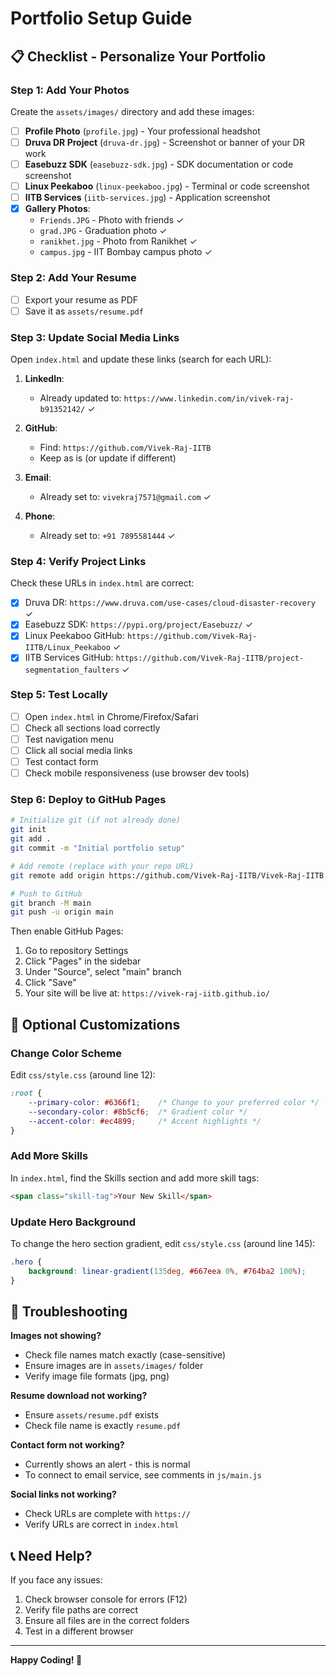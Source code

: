 # Portfolio Setup Guide

## 📋 Checklist - Personalize Your Portfolio

### Step 1: Add Your Photos
Create the `assets/images/` directory and add these images:

- [ ] **Profile Photo** (`profile.jpg`) - Your professional headshot
- [ ] **Druva DR Project** (`druva-dr.jpg`) - Screenshot or banner of your DR work
- [ ] **Easebuzz SDK** (`easebuzz-sdk.jpg`) - SDK documentation or code screenshot
- [ ] **Linux Peekaboo** (`linux-peekaboo.jpg`) - Terminal or code screenshot
- [ ] **IITB Services** (`iitb-services.jpg`) - Application screenshot
- [x] **Gallery Photos**:
  - `Friends.JPG` - Photo with friends ✓
  - `grad.JPG` - Graduation photo ✓
  - `ranikhet.jpg` - Photo from Ranikhet ✓
  - `campus.jpg` - IIT Bombay campus photo ✓

### Step 2: Add Your Resume
- [ ] Export your resume as PDF
- [ ] Save it as `assets/resume.pdf`

### Step 3: Update Social Media Links

Open `index.html` and update these links (search for each URL):

1. **LinkedIn**: 
   - Already updated to: `https://www.linkedin.com/in/vivek-raj-b91352142/` ✓

2. **GitHub**: 
   - Find: `https://github.com/Vivek-Raj-IITB`
   - Keep as is (or update if different)

3. **Email**: 
   - Already set to: `vivekraj7571@gmail.com` ✓

4. **Phone**: 
   - Already set to: `+91 7895581444` ✓

### Step 4: Verify Project Links

Check these URLs in `index.html` are correct:

- [x] Druva DR: `https://www.druva.com/use-cases/cloud-disaster-recovery` ✓
- [x] Easebuzz SDK: `https://pypi.org/project/Easebuzz/` ✓
- [x] Linux Peekaboo GitHub: `https://github.com/Vivek-Raj-IITB/Linux_Peekaboo` ✓
- [x] IITB Services GitHub: `https://github.com/Vivek-Raj-IITB/project-segmentation_faulters` ✓

### Step 5: Test Locally
- [ ] Open `index.html` in Chrome/Firefox/Safari
- [ ] Check all sections load correctly
- [ ] Test navigation menu
- [ ] Click all social media links
- [ ] Test contact form
- [ ] Check mobile responsiveness (use browser dev tools)

### Step 6: Deploy to GitHub Pages

```bash
# Initialize git (if not already done)
git init
git add .
git commit -m "Initial portfolio setup"

# Add remote (replace with your repo URL)
git remote add origin https://github.com/Vivek-Raj-IITB/Vivek-Raj-IITB.github.io.git

# Push to GitHub
git branch -M main
git push -u origin main
```

Then enable GitHub Pages:
1. Go to repository Settings
2. Click "Pages" in the sidebar
3. Under "Source", select "main" branch
4. Click "Save"
5. Your site will be live at: `https://vivek-raj-iitb.github.io/`

## 🎨 Optional Customizations

### Change Color Scheme
Edit `css/style.css` (around line 12):
```css
:root {
    --primary-color: #6366f1;    /* Change to your preferred color */
    --secondary-color: #8b5cf6;  /* Gradient color */
    --accent-color: #ec4899;     /* Accent highlights */
}
```

### Add More Skills
In `index.html`, find the Skills section and add more skill tags:
```html
<span class="skill-tag">Your New Skill</span>
```

### Update Hero Background
To change the hero section gradient, edit `css/style.css` (around line 145):
```css
.hero {
    background: linear-gradient(135deg, #667eea 0%, #764ba2 100%);
}
```

## 🐛 Troubleshooting

**Images not showing?**
- Check file names match exactly (case-sensitive)
- Ensure images are in `assets/images/` folder
- Verify image file formats (jpg, png)

**Resume download not working?**
- Ensure `assets/resume.pdf` exists
- Check file name is exactly `resume.pdf`

**Contact form not working?**
- Currently shows an alert - this is normal
- To connect to email service, see comments in `js/main.js`

**Social links not working?**
- Check URLs are complete with `https://`
- Verify URLs are correct in `index.html`

## 📞 Need Help?

If you face any issues:
1. Check browser console for errors (F12)
2. Verify file paths are correct
3. Ensure all files are in the correct folders
4. Test in a different browser

---

**Happy Coding! 🚀**


